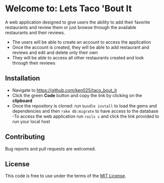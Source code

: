 # Welcome to: Lets Taco 'Bout It
A web application designed to give users the ability to add their favorite restaurants and review them or just browse through the available restaurants and their reviews. 

- The users will be able to create an account to access the application 
- Once the account is created, they will be able to add restaurant and reviews and edit and delete only their own
- They will be able to access all other restaurants created and look through their reviews

## Installation

  - Navigate to https://github.com/ken025/taco_bout_it
  - Click the green **Code** button and copy the link by clicking on the **clipboard**
  - Once the repository is cloned: run `bundle install` to load the gems and dependencies and then `rake db:migrate` to have access to the database
  -To access the web application run `rails s` and click the link provided to run your local host

## Contributing

Bug reports and pull requests are welcomed.

## License
This code is free to use under the terms of the [MIT License](https://opensource.org/licenses/MIT).